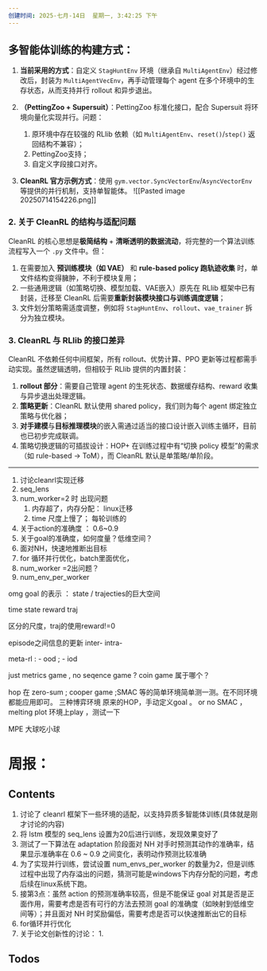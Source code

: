 ```yaml
---
创建时间: 2025-七月-14日  星期一, 3:42:25 下午
---
```


## 多智能体训练的构建方式：
1. **当前采用的方式**：自定义 `StagHuntEnv` 环境（继承自 `MultiAgentEnv`）经过修改后，封装为 `MultiAgentVecEnv`，再手动管理每个 agent 在多个环境中的生存状态，从而支持并行 rollout 和异步退出。

2. **（PettingZoo + Supersuit）**：PettingZoo 标准化接口，配合 Supersuit 将环境向量化实现并行。问题：
	1. 原环境中存在较强的 RLlib 依赖（如 `MultiAgentEnv`、`reset()`/`step()` 返回结构不兼容）；
	2. PettingZoo支持；
	3. 自定义字段接口对齐。

3. **CleanRL 官方示例方式**：使用 `gym.vector.SyncVectorEnv`/`AsyncVectorEnv` 等提供的并行机制，支持单智能体。
![[Pasted image 20250714154226.png]]



### 2. 关于 CleanRL 的结构与适配问题

CleanRL 的核心思想是**极简结构** + **清晰透明的数据流动**，将完整的一个算法训练流程写入一个 `.py` 文件中。但：

1. 在需要加入 **预训练模块（如 VAE）** 和 **rule-based policy 跑轨迹收集** 时，单文件结构变得臃肿，不利于模块复用；
2. 一些通用逻辑（如策略切换、模型加载、VAE嵌入）原先在 RLlib 框架中已有封装，迁移至 CleanRL 后需要**重新封装模块接口与训练调度逻辑**；
3. 文件划分策略需适度调整，例如将 `StagHuntEnv`、`rollout`、`vae_trainer` 拆分为独立模块。


### 3. CleanRL 与 RLlib 的接口差异

CleanRL 不依赖任何中间框架，所有 rollout、优势计算、PPO 更新等过程都需手动实现。虽然逻辑透明，但相较于 RLlib 提供的内置封装：

1. **rollout 部分**：需要自己管理 agent 的生死状态、数据缓存结构、reward 收集与异步退出处理逻辑。
2. **策略更新**：CleanRL 默认使用 shared policy，我们则为每个 agent 绑定独立策略与优化器；
3. **对手建模**与**目标推理模块**的嵌入需通过适当的接口设计嵌入训练主循环，目前也已初步完成联调。
4. 策略切换逻辑的可插拔设计：HOP+ 在训练过程中有“切换 policy 模型”的需求（如 rule-based → ToM），而 CleanRL 默认是单策略/单阶段。



---

1. 讨论cleanrl实现迁移
2. seq_lens
3. num_worker=2 时 出现问题
	1. 内存超了，内存分配： linux迁移
	2. time 尺度上慢了； 每轮训练的         
4. 关于action的准确度 ： 0.6~0.9
5. 关于goal的准确度，如何度量？低维空间？
6. 面对NH，快速地推断出目标
7. for 循环并行优化，batch里面优化，
8. num_worker =2出问题？
9. num_env_per_worker

omg 
goal 的表示 ： state / trajecties的巨大空间

time state reward traj

区分的尺度，traj的使用reward!=0

episode之间信息的更新  inter-    intra-

meta-rl : - ood ;  - iod 

just metrics game , no seqence game ?  coin game 属于哪个？

hop 在 zero-sum ; cooper game ;SMAC 等的简单环境简单测一测。在不同环境都能应用即可。 三种博弈环境
原来的HOP，手动定义goal 。  or no SMAC ，melting plot 环境上play ，测试一下

MPE 大球吃小球
   
   


# 周报：
## Contents
1. 讨论了 cleanrl 框架下一些环境的适配，以支持异质多智能体训练(具体就是刚才讨论的内容)
2. 将 lstm 模型的 seq_lens 设置为20后进行训练，发现效果变好了
3. 测试了一下算法在 adaptation 阶段面对 NH 对手时预测其动作的准确率，结果显示准确率在 0.6 ~ 0.9 之间变化，表明动作预测比较准确
4. 为了实现并行训练，尝试设置 num_envs_per_worker 的数量为2，但是训练过程中出现了内存溢出的问题，猜测可能是windows下内存分配的问题，考虑后续在linux系统下跑。
5. 接第3点：虽然 action 的预测准确率较高，但是不能保证 goal 对其是否是正面作用，需要考虑是否有可行的方法去预测 goal 的准确度（如映射到低维空间等）；并且面对 NH 时奖励偏低，需要考虑是否可以快速推断出它的目标
6. for循环并行优化
7. 关于论文创新性的讨论：
	1. 


## Todos